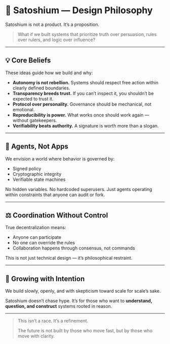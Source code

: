 
# 🧭 Satoshium — Design Philosophy

Satoshium is not a product. It’s a proposition.

> What if we built systems that prioritize truth over persuasion, rules over rulers, and logic over influence?

---

## 💡 Core Beliefs

These ideas guide how we build and why:

- **Autonomy is not rebellion.** Systems should respect free action within clearly defined boundaries.
- **Transparency breeds trust.** If you can’t inspect it, you shouldn’t be expected to trust it.
- **Protocol over personality.** Governance should be mechanical, not emotional.
- **Reproducibility is power.** What works once should work again — without gatekeepers.
- **Verifiability beats authority.** A signature is worth more than a slogan.

---

## 🔄 Agents, Not Apps

We envision a world where behavior is governed by:

- Signed policy
- Cryptographic integrity
- Verifiable state machines

No hidden variables. No hardcoded superusers. Just agents operating within constraints that anyone can audit or fork.

---

## ⚖️ Coordination Without Control

True decentralization means:

- Anyone can participate
- No one can override the rules
- Collaboration happens through consensus, not commands

This is not just technical design — it’s philosophical restraint.

---

## 🌱 Growing with Intention

We build slowly, openly, and with skepticism toward scale for scale’s sake.

Satoshium doesn’t chase hype. It’s for those who want to **understand, question, and construct** systems rooted in reason.

---

> This isn’t a race. It’s a refinement.
>
> The future is not built by those who move fast, but by those who move with clarity.

